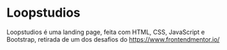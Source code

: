 # Loopstudios
Loopstudios é uma landing page, feita com HTML, CSS, JavaScript e Bootstrap, retirada de um dos desafios do https://www.frontendmentor.io/
